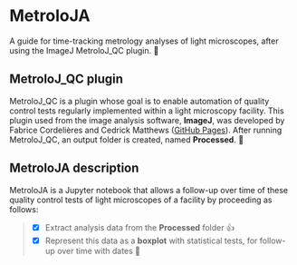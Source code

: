 # MetroloJA

A guide for time-tracking metrology analyses of light microscopes, after using the ImageJ MetroloJ_QC plugin. :tada:

## MetroloJ_QC plugin
MetroloJ_QC is a plugin whose goal is to enable automation of quality control tests regularly implemented within a light microscopy facility. This plugin used from the image analysis software, **ImageJ**, was developed by Fabrice Cordelières and Cedrick Matthews ([GitHub Pages](https://github.com/MontpellierRessourcesImagerie/MetroloJ_QC)). After running MetroloJ_QC, an output folder is created, named **Processed**. &#x1F4D7; 

## MetroloJA description
MetroloJA is a Jupyter notebook that allows a follow-up over time of these quality control tests of light microscopes of a facility by proceeding as follows: 
> - [x] Extract analysis data from the **Processed** folder :+1:
> - [x] Represent this data as a **boxplot** with statistical tests, for follow-up over time with dates :tada:

